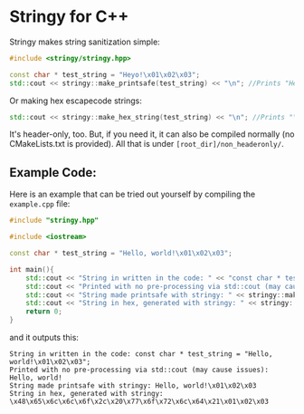 # Stringy for C++

Stringy makes string sanitization simple:

```C++
#include <stringy/stringy.hpp>

const char * test_string = "Heyo!\x01\x02\x03";
std::cout << stringy::make_printsafe(test_string) << "\n"; //Prints "Heyo!\x01\x02\x03"
```

Or making hex escapecode strings:

```C++
std::cout << stringy::make_hex_string(test_string) << "\n"; //Prints "\x48\x65\x79\x6f\x21\x01\x02\x03"
```

It's header-only, too. But, if you need it, it can also be compiled normally (no CMakeLists.txt is provided). All that is under `[root_dir]/non_headeronly/`.

## Example Code:

Here is an example that can be tried out yourself by compiling the `example.cpp` file:

```C++
#include "stringy.hpp"

#include <iostream>

const char * test_string = "Hello, world!\x01\x02\x03";

int main(){
    std::cout << "String in written in the code: " << "const char * test_string = \"Hello, world!\\x01\\x02\\x03\";" << "\n";
    std::cout << "Printed with no pre-processing via std::cout (may cause issues): " << test_string << "\n";
    std::cout << "String made printsafe with stringy: " << stringy::make_printsafe(test_string) << "\n";
    std::cout << "String in hex, generated with stringy: " << stringy::make_hex_string(test_string) << "\n";
    return 0;
}
```

and it outputs this:

```
String in written in the code: const char * test_string = "Hello, world!\x01\x02\x03";
Printed with no pre-processing via std::cout (may cause issues): Hello, world!
String made printsafe with stringy: Hello, world!\x01\x02\x03
String in hex, generated with stringy: \x48\x65\x6c\x6c\x6f\x2c\x20\x77\x6f\x72\x6c\x64\x21\x01\x02\x03
```
